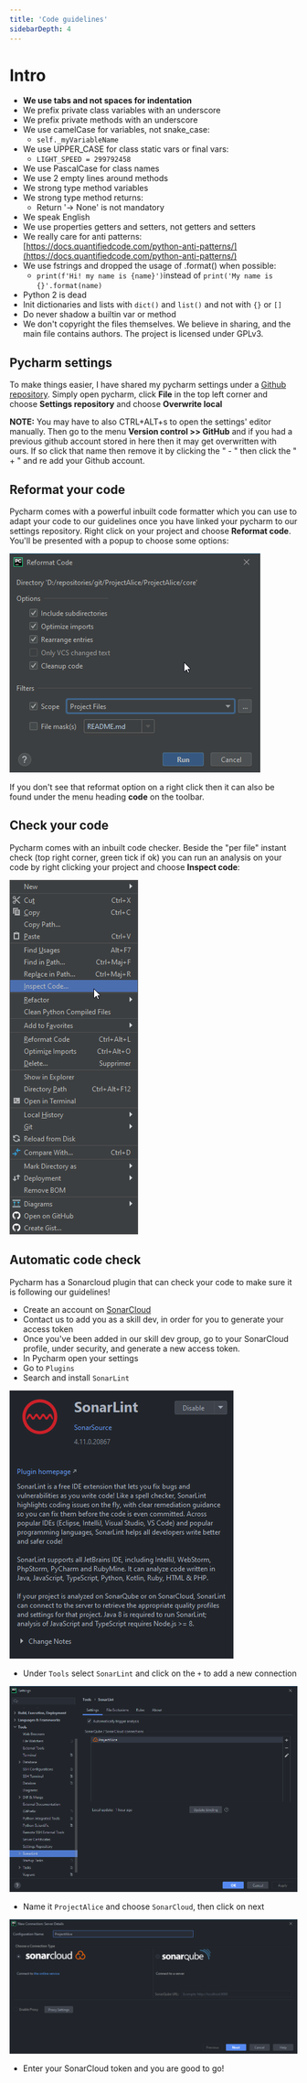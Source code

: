 ```yaml
---
title: 'Code guidelines'
sidebarDepth: 4
---
```


# Intro

- **We use tabs and not spaces for indentation**
- We prefix private class variables with an underscore
- We prefix private methods with an underscore
- We use camelCase for variables, not snake_case:
  - `self._myVariableName`
- We use UPPER_CASE for class static vars or final vars:
  - `LIGHT_SPEED = 299792458`
- We use PascalCase for class names
- We use 2 empty lines around methods
- We strong type method variables
- We strong type method returns:
  - Return '-> None' is not mandatory
- We speak English
- We use properties getters and setters, not getters and setters
- We really care for anti patterns: [https://docs.quantifiedcode.com/python-anti-patterns/](https://docs.quantifiedcode.com/python-anti-patterns/)
- We use fstrings and dropped the usage of .format() when possible:
  - `print(f'Hi! my name is {name}')`instead of `print('My name is {}'.format(name)`
- Python 2 is dead
- Init dictionaries and lists with `dict()` and `list()` and not with `{}` or `[]`
- Do never shadow a builtin var or method
- We don't copyright the files themselves. We believe in sharing, and the main file contains authors. The project is licensed under GPLv3.


## Pycharm settings
To make things easier, I have shared my pycharm settings under a [Github repository](https://github.com/project-alice-assistant/JetbrainsSettings). Simply open pycharm, click **File** in the top left corner and choose **Settings repository** and choose **Overwrite local**

**NOTE:** You may have to also CTRL+ALT+s to open the settings' editor manually. Then go to the menu **Version control >> GitHub** and if you had a previous github account stored in here then it may get overwritten with ours. If so click that name then remove it by clicking the " - " then click the " + " and re add your Github account.


## Reformat your code

Pycharm comes with a powerful inbuilt code formatter which you can use to adapt your code to our guidelines once you have linked your pycharm to our settings repository. Right click on your project and choose **Reformat code**. You'll be presented with a popup to choose some options:

<img src="/images/reformat_code.png" alt="reformat code">

If you don't see that reformat option on a right click then it can also be found under the menu heading **code** on the toolbar.


## Check your code

Pycharm comes with an inbuilt code checker. Beside the "per file" instant check (top right corner, green tick if ok) you can run an analysis on your code by right clicking your project and choose **Inspect code**:

<img src="/images/inspect_code.png" alt="inspect code">


## Automatic code check

Pycharm has a Sonarcloud plugin that can check your code to make sure it is following our guidelines!

- Create an account on [SonarCloud](https://sonarcloud.io/)
- Contact us to add you as a skill dev, in order for you to generate your access token
- Once you've been added in our skill dev group, go to your SonarCloud profile, under security, and generate a new access token.
- In Pycharm open your settings
- Go to `Plugins`
- Search and install `SonarLint`

<img src="/images/sonarlint.png" alt="SonarLint">

- Under `Tools` select `SonarLint` and click on the `+` to add a new connection

<img src="/images/sonarlintalice.png" alt="SonarLint">

- Name it `ProjectAlice` and choose `SonarCloud`, then click on next

<img src="/images/sonarlintserver.png" alt="SonarLint">

- Enter your SonarCloud token and you are good to go!
